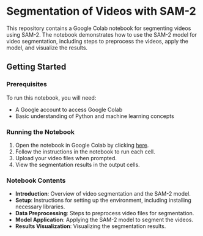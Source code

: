 # Segmentation of Videos with SAM-2

This repository contains a Google Colab notebook for segmenting videos using SAM-2. The notebook demonstrates how to use the SAM-2 model for video segmentation, including steps to preprocess the videos, apply the model, and visualize the results.

## Getting Started

### Prerequisites

To run this notebook, you will need:
- A Google account to access Google Colab
- Basic understanding of Python and machine learning concepts

### Running the Notebook

1. Open the notebook in Google Colab by clicking [here](https://colab.research.google.com/drive/1Mc4K8tiDc_1kpmNDlPRAXFHvDKYwv8Go#scrollTo=bykHFOQwzk4h).
2. Follow the instructions in the notebook to run each cell.
3. Upload your video files when prompted.
4. View the segmentation results in the output cells.

### Notebook Contents

- **Introduction**: Overview of video segmentation and the SAM-2 model.
- **Setup**: Instructions for setting up the environment, including installing necessary libraries.
- **Data Preprocessing**: Steps to preprocess video files for segmentation.
- **Model Application**: Applying the SAM-2 model to segment the videos.
- **Results Visualization**: Visualizing the segmentation results.

